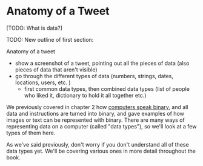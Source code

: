# Anatomy of a Tweet

[TODO: What is data?]

TODO: New outline of first section:

Anatomy of a tweet
- show a screenshot of a tweet, pointing out all the pieces of data (also pieces of data that aren't visible)
- go through the different types of data (numbers, strings, dates, locations, users, etc. )
  - first common data types, then combined data types (list of people who liked it, dictionary to hold it all together etc.)



We previously covered in chapter 2 how [computers speak binary](../../ch02_definitions/03_automation/03_binary.md), and all data and instructions are turned into binary, and gave examples of how images or text can be represented with binary. There are many ways of representing data on a computer (called "data types"), so we'll look at a few types of them here.

As we've said previously, don't worry if you don't understand all of these data types yet. We'll be covering various ones in more detail throughout the book.

```{tableofcontents}
```
